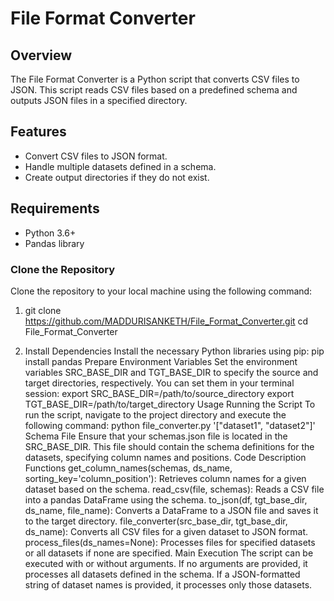 # File Format Converter

## Overview
The File Format Converter is a Python script that converts CSV files to JSON. This script reads CSV files based on a predefined schema and outputs JSON files in a specified directory.

## Features
- Convert CSV files to JSON format.
- Handle multiple datasets defined in a schema.
- Create output directories if they do not exist.

## Requirements
- Python 3.6+
- Pandas library

### Clone the Repository
Clone the repository to your local machine using the following command:

1. git clone https://github.com/MADDURISANKETH/File_Format_Converter.git
cd File_Format_Converter

2. Install Dependencies
    Install the necessary Python libraries using pip:
    pip install pandas
Prepare Environment Variables
Set the environment variables SRC_BASE_DIR and TGT_BASE_DIR to specify the source and target directories, respectively. You can set them in your terminal session:
export SRC_BASE_DIR=/path/to/source_directory
export TGT_BASE_DIR=/path/to/target_directory
Usage
Running the Script
To run the script, navigate to the project directory and execute the following command:
python file_converter.py '["dataset1", "dataset2"]'
Schema File
Ensure that your schemas.json file is located in the SRC_BASE_DIR. This file should contain the schema definitions for the datasets, specifying column names and positions.
Code Description
Functions
get_column_names(schemas, ds_name, sorting_key='column_position'): Retrieves column names for a given dataset based on the schema.
read_csv(file, schemas): Reads a CSV file into a pandas DataFrame using the schema.
to_json(df, tgt_base_dir, ds_name, file_name): Converts a DataFrame to a JSON file and saves it to the target directory.
file_converter(src_base_dir, tgt_base_dir, ds_name): Converts all CSV files for a given dataset to JSON format.
process_files(ds_names=None): Processes files for specified datasets or all datasets if none are specified.
Main Execution
The script can be executed with or without arguments. If no arguments are provided, it processes all datasets defined in the schema. If a JSON-formatted string of dataset names is provided, it processes only those datasets.
